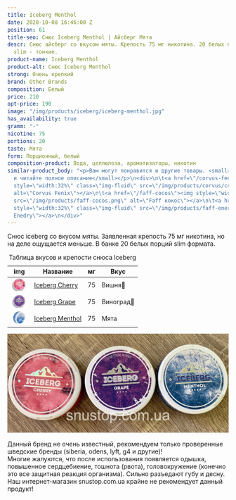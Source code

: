 ```yaml
---
title: Iceberg Menthol
date: 2020-10-08 16:46:00 Z
position: 61
title-seo: Снюс Iceberg Menthol | Айсберг Мята
descr: Снюс айсберг со вкусом мяты. Крепость 75 мг никотина. 20 белых порций. Порции
  slim - тонкие.
product-name: Iceberg Menthol
product-alt: Снюс Iceberg Menthol
strong: Очень крепкий
brand: Other Brands
composition: Белый
price: 210
opt-price: 190
image: "/img/products/iceberg/iceberg-menthol.jpg"
has_availability: true
gramm: "-"
nicotine: 75
portions: 20
taste: Мята
form: Порционный, белый
composition-product: Вода, целлюлоза, ароматизаторы, никотин
similar-product_body: "<p>Вам могут понравится и другие товары. <small>Жмите на картинки
  и читайте полное описание</small></p>\n<div>\n\t<a href=\"/corvus-fenix-barberry\"><img
  style=\"width:32%\" class=\"img-fluid\" src=\"/img/products/corvus/corvus-fenix.png\"
  alt=\"Corvus Fenix\"></a>\n\t<a href=\"/faff-cocos\"><img style=\"width:32%\" class=\"img-fluid\"
  src=\"/img/products/faff-cocos.png\" alt=\"Faff кокос\"></a>\n\t<a href=\"/faff-snus-energy\"><img
  style=\"width:32%\" class=\"img-fluid\" src=\"/img/products/faff-energy.png\" alt=\"Faff
  Enedry\"></a>\n</div>"
---
```


Снюс iceberg со вкусом мяты. Заявленная крепость 75 мг никотина, но на деле ощущается меньше. В банке 20 белых порций slim формата.
<table class="table table-sm">
	<caption>Таблица вкусов и крепости снюса Iceberg</caption>
	<thead>
		<tr>
			<th scope="col">img</th>
			<th scope="col">Название</th>
			<th scope="col">мг</th>
			<th scope="col">Вкус</th>
		</tr>
	</thead>
	<tbody>
		<tr>
			<td><a href="/iceberg-cherry"><img style="width: 40px" src="/img/products/iceberg/iceberg-cherry.jpg" alt="Iceberg Cherry"></a></td>
			<td><a href="/iceberg-cherry">Iceberg Cherry</a></td>
			<td>75</td>
			<td>Вишня🍒</td>
		</tr>
		<tr>
			<td><a href="/iceberg-grape"><img style="width: 40px" src="/img/products/iceberg/iceberg-grape.jpg" alt="Iceberg Grape"></a></td>
			<td><a href="/iceberg-grape">Iceberg Grape</a></td>
			<td>75</td>
			<td>Виноград🍇</td>
		</tr>
		<tr>
			<td><a href="/iceberg-menthol"><img style="width: 40px" src="/img/products/iceberg/iceberg-menthol.jpg" alt="Iceberg Menthol"></a></td>
			<td><a href="/iceberg-menthol">Iceberg Menthol</a></td>
			<td>75</td>
			<td>Мята</td>
		</tr>
	</tbody>
</table>
<div class="popup-gallery d-flex mb-3">
	<a href="/img/products/iceberg/iceberg-cans.jpg" title="Снюс iceberg: крепость 75 мг"><img class="img-fluid" src="/img/products/iceberg/iceberg-cans.jpg" alt="Снюс iceberg"></a>
</div>

Данный бренд не очень известный, рекомендуем только проверенные шведские бренды (siberia, odens, lyft, g4 и другие)!<br>
Многие жалуются, что после использования появляется одышка, повышенное сердцебиение, тошнота (рвота), головокружение (конечно это все защитная реакция организма). Сильно разъедают губу и десну. Наш интернет-магазин snustop.com.ua крайне не рекомендует данный продукт!